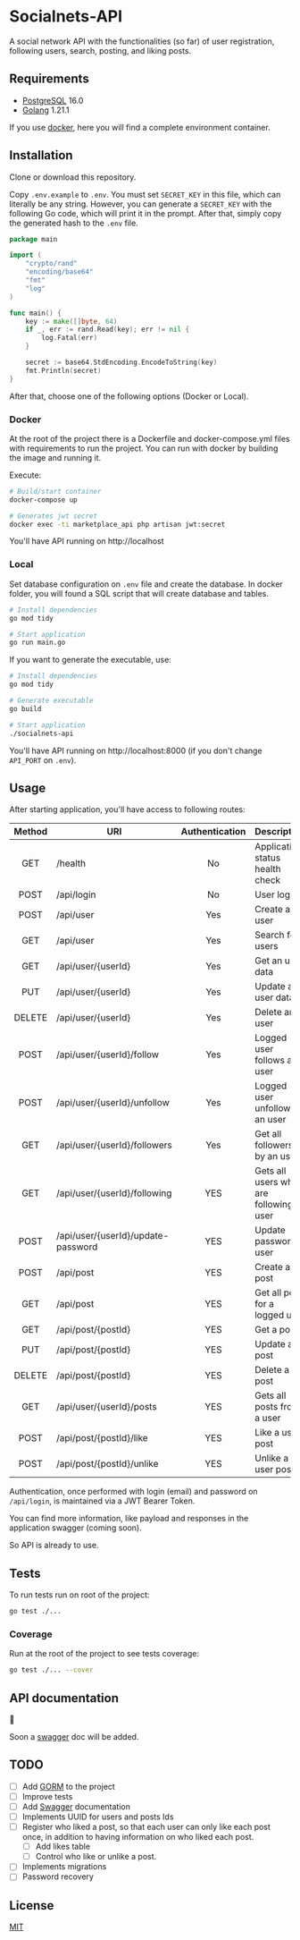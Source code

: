 # Socialnets-API

A social network API with the functionalities (so far) of user registration, following users, search, posting, and liking posts.

## Requirements

- [PostgreSQL](https://www.postgresql.org/) 16.0
- [Golang](https://go.dev/) 1.21.1

If you use [docker](https://www.docker.com/), here you will find a complete environment container.

## Installation

Clone or download this repository.

Copy `.env.example` to `.env`. You must set `SECRET_KEY` in this file, which can literally be any string. However, you can generate a `SECRET_KEY` with the following Go code, which will print it in the prompt. After that, simply copy the generated hash to the `.env` file.

```Go
package main

import (
	"crypto/rand"
	"encoding/base64"
	"fmt"
	"log"
)

func main() {
	key := make([]byte, 64)
	if _, err := rand.Read(key); err != nil {
		log.Fatal(err)
	}

	secret := base64.StdEncoding.EncodeToString(key)
	fmt.Println(secret)
}
```

After that, choose one of the following options (Docker or Local).

### Docker

At the root of the project there is a Dockerfile and docker-compose.yml files with requirements to run the project.
You can run with docker by building the image and running it.

Execute:

```bash
# Build/start container
docker-compose up

# Generates jwt secret
docker exec -ti marketplace_api php artisan jwt:secret
```

You'll have API running on http://localhost

### Local

Set database configuration on `.env` file and create the database. In docker folder, you will found a SQL script that will create database and tables.

```bash
# Install dependencies
go mod tidy

# Start application
go run main.go
```

If you want to generate the executable, use:
```bash
# Install dependencies
go mod tidy

# Generate executable
go build

# Start application
./socialnets-api
```

You'll have API running on http://localhost:8000 (if you don't change `API_PORT` on `.env`).

## Usage

After starting application, you'll have access to following routes:

| Method | URI                                | Authentication | Description                             |
|:------:|------------------------------------|:--------------:|-----------------------------------------|
|  GET   | /health                            |       No       | Application status health check         |
|  POST  | /api/login                         |       No       | User login                              |
|  POST  | /api/user                          |      Yes       | Create an user                          |
|  GET   | /api/user                          |      Yes       | Search for users                        |
|  GET   | /api/user/{userId}                 |      Yes       | Get an user data                        |
|  PUT   | /api/user/{userId}                 |      Yes       | Update an user data                     |
| DELETE | /api/user/{userId}                 |      Yes       | Delete an user                          |
|  POST  | /api/user/{userId}/follow          |      Yes       | Logged user follows an user             |
|  POST  | /api/user/{userId}/unfollow        |      Yes       | Logged user unfollows an user           |
|  GET   | /api/user/{userId}/followers       |      Yes       | Get all followers by an user            |
|  GET   | /api/user/{userId}/following       |      YES       | Gets all users who are following a user |
|  POST  | /api/user/{userId}/update-password |      YES       | Update password user                    |
|  POST  | /api/post                          |      YES       | Create a post                           |
|  GET   | /api/post                          |      YES       | Get all post for a logged user          |
|  GET   | /api/post/{postId}                 |      YES       | Get a post                              |
|  PUT   | /api/post/{postId}                 |      YES       | Update a post                           |
| DELETE | /api/post/{postId}                 |      YES       | Delete a post                           |
|  GET   | /api/user/{userId}/posts           |      YES       | Gets all posts from a user              |
|  POST  | /api/post/{postId}/like            |      YES       | Like a user post                        |
|  POST  | /api/post/{postId}/unlike          |      YES       | Unlike a user post                      |

Authentication, once performed with login (email) and password on `/api/login`, is maintained via a JWT Bearer Token.

You can find more information, like payload and responses in the application swagger (coming soon).

So API is already to use.

## Tests

To run tests run on root of the project:

```bash
go test ./...
```

### Coverage

Run at the root of the project to see tests coverage:
```bash
go test ./... --cover
```

## API documentation

:construction:

Soon a [swagger](https://swagger.io/docs/specification/2-0/what-is-swagger/) doc will be added.

## TODO

- [ ] Add [GORM](https://gorm.io) to the project
- [ ] Improve tests
- [ ] Add [Swagger](https://swagger.io) documentation
- [ ] Implements UUID for users and posts Ids
- [ ] Register who liked a post, so that each user can only like each post once, in addition to having information on who liked each post. 
    + [ ] Add likes table
    + [ ] Control who like or unlike a post.
- [ ] Implements migrations
- [ ] Password recovery

## License

[MIT](./LICENSE)